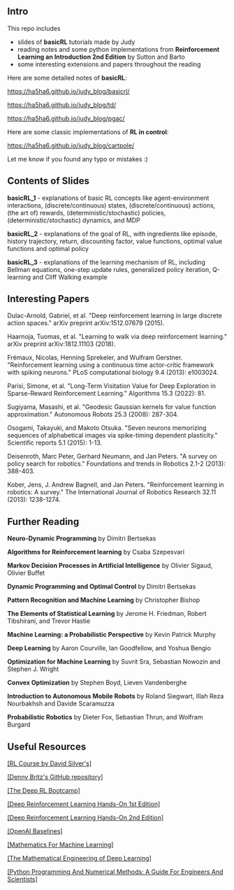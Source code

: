 ## Intro

This repo includes

- slides of **basicRL** tutorials made by Judy
- reading notes and some python implementations from **Reinforcement Learning an Introduction 2nd Edition** by Sutton and Barto
- some interesting extensions and papers throughout the reading

Here are some detailed notes of **basicRL**:

https://ha5ha6.github.io/judy_blog/basicrl/

https://ha5ha6.github.io/judy_blog/td/

https://ha5ha6.github.io/judy_blog/pgac/

Here are some classic implementations of **RL in control**:

https://ha5ha6.github.io/judy_blog/cartpole/

Let me know if you found any typo or mistakes :)

## Contents of Slides

**basicRL_1** - explanations of basic RL concepts like agent-environment interactions, (discrete/continuous) states, (discrete/continuous) actions, (the art of) rewards, (deterministic/stochastic) policies, (deterministic/stochastic) dynamics, and MDP

**basicRL_2** - explanations of the goal of RL, with ingredients like episode, history trajectory, return, discounting factor, value functions, optimal value functions and optimal policy

**basicRL_3** - explanations of the learning mechanism of RL, including Bellman equations, one-step update rules, generalized policy iteration, Q-learning and Cliff Walking example

## Interesting Papers

Dulac-Arnold, Gabriel, et al. "Deep reinforcement learning in large discrete action spaces." arXiv preprint arXiv:1512.07679 (2015).

Haarnoja, Tuomas, et al. "Learning to walk via deep reinforcement learning." arXiv preprint arXiv:1812.11103 (2018).

Frémaux, Nicolas, Henning Sprekeler, and Wulfram Gerstner. "Reinforcement learning using a continuous time actor-critic framework with spiking neurons." PLoS computational biology 9.4 (2013): e1003024.

Parisi, Simone, et al. "Long-Term Visitation Value for Deep Exploration in Sparse-Reward Reinforcement Learning." Algorithms 15.3 (2022): 81.

Sugiyama, Masashi, et al. "Geodesic Gaussian kernels for value function approximation." Autonomous Robots 25.3 (2008): 287-304.

Osogami, Takayuki, and Makoto Otsuka. "Seven neurons memorizing sequences of alphabetical images via spike-timing dependent plasticity." Scientific reports 5.1 (2015): 1-13.

Deisenroth, Marc Peter, Gerhard Neumann, and Jan Peters. "A survey on policy search for robotics." Foundations and trends in Robotics 2.1-2 (2013): 388-403.

Kober, Jens, J. Andrew Bagnell, and Jan Peters. "Reinforcement learning in robotics: A survey." The International Journal of Robotics Research 32.11 (2013): 1238-1274.

## Further Reading

**Neuro-Dynamic Programming** by Dimitri Bertsekas

**Algorithms for Reinforcement learning** by Csaba Szepesvari

**Markov Decision Processes in Artificial Intelligence** by Olivier Sigaud, Olivier Buffet

**Dynamic Programming and Optimal Control** by Dimitri Bertsekas

**Pattern Recognition and Machine Learning** by Christopher Bishop

**The Elements of Statistical Learning** by Jerome H. Friedman, Robert Tibshirani, and Trevor Hastie

**Machine Learning: a Probabilistic Perspective** by Kevin Patrick Murphy

**Deep Learning** by Aaron Courville, Ian Goodfellow, and Yoshua Bengio

**Optimization for Machine Learning** by Suvrit Sra, Sebastian Nowozin and Stephen J. Wright

**Convex Optimization** by Stephen Boyd, Lieven Vandenberghe

**Introduction to Autonomous Mobile Robots** by Roland Siegwart, Illah Reza Nourbakhsh and Davide Scaramuzza

**Probabilistic Robotics** by Dieter Fox, Sebastian Thrun, and Wolfram Burgard

## Useful Resources

[\[RL Course by David Silver's\]](https://www.youtube.com/watch?v=2pWv7GOvuf0)

[\[Denny Britz's GitHub repository\]](https://github.com/dennybritz/reinforcement-learning)

[\[The Deep RL Bootcamp\]](https://sites.google.com/view/deep-rl-bootcamp/lectures)

[\[Deep Reinforcement Learning Hands-On 1st Edition\]](https://github.com/PacktPublishing/Deep-Reinforcement-Learning-Hands-On)

[\[Deep Reinforcement Learning Hands-On 2nd Edition\]](https://github.com/PacktPublishing/Deep-Reinforcement-Learning-Hands-On-Second-Edition)

[\[OpenAI Baselines\]](https://github.com/openai/baselines)

[\[Mathematics For Machine Learning\]](https://github.com/mml-book/mml-book.github.io)

[\[The Mathematical Engineering of Deep Learning\]](https://deeplearningmath.org/)

[\[Python Programming And Numerical Methods: A Guide For Engineers And Scientists\]](https://pythonnumericalmethods.berkeley.edu/notebooks/Index.html)
